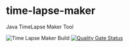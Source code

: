 # time-lapse-maker
Java TimeLapse Maker Tool

![Time Lapse Maker Build](https://github.com/bl5710/time-lapse-maker/workflows/Time%20Lapse%20Maker%20Build/badge.svg?branch=master)
[![Quality Gate Status](https://sonarcloud.io/api/project_badges/measure?project=bl5710_time-lapse-maker&metric=alert_status)](https://sonarcloud.io/dashboard?id=bl5710_time-lapse-maker)
